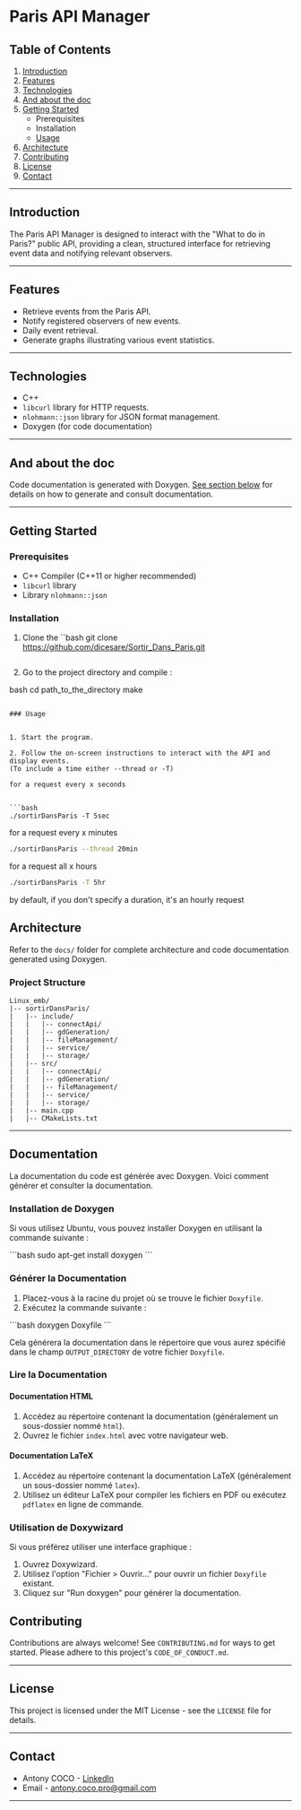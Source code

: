 # Paris API Manager

## Table of Contents

1. [Introduction](#introduction)
2. [Features](#features)
3. [Technologies](#technologies)
4. [And about the doc](#documentation)
5. [Getting Started](#getting-started)
   - Prerequisites
   - Installation
   - [Usage](#usage)
6. [Architecture](#architecture)
7. [Contributing](#contributing)
8. [License](#license)
9. [Contact](#contact)

---

## Introduction

The Paris API Manager is designed to interact with the "What to do in Paris?" public API, providing a clean, structured interface for retrieving event data and notifying relevant observers.

---

## Features

- Retrieve events from the Paris API.
- Notify registered observers of new events.
- Daily event retrieval.
- Generate graphs illustrating various event statistics.

---

## Technologies

- C++
- `libcurl` library for HTTP requests.
- `nlohmann::json` library for JSON format management.
- Doxygen (for code documentation)

---

## And about the doc

Code documentation is generated with Doxygen. [See section below](#documentation) for details on how to generate and consult documentation.

---

## Getting Started

### Prerequisites

- C++ Compiler (C++11 or higher recommended)
- `libcurl` library
- Library `nlohmann::json`

### Installation

1. Clone the
   ``bash
   git clone https://github.com/dicesare/Sortir_Dans_Paris.git
    ```

2. Go to the project directory and compile :

  bash
  cd path_to_the_directory
  make
  ```

### Usage


1. Start the program.

2. Follow the on-screen instructions to interact with the API and display events.
  (To include a time either --thread or -T)

  for a request every x seconds


  ```bash
  ./sortirDansParis -T 5sec
  ```

  for a request every x minutes

  ```bash
  ./sortirDansParis --thread 20min
  ```

  for a request all x hours

  ```bash
  ./sortirDansParis -T 5hr
  ```
  by default, if you don't specify a duration, it's an hourly request

  ## Architecture

Refer to the `docs/` folder for complete architecture and code documentation generated using Doxygen.

### Project Structure
```
Linux_emb/
|-- sortirDansParis/
|   |-- include/
|   |   |-- connectApi/
|   |   |-- gdGeneration/
|   |   |-- fileManagement/
|   |   |-- service/
|   |   |-- storage/
|   |-- src/
|   |   |-- connectApi/
|   |   |-- gdGeneration/
|   |   |-- fileManagement/
|   |   |-- service/
|   |   |-- storage/
|   |-- main.cpp
|   |-- CMakeLists.txt
```

---
## Documentation

La documentation du code est générée avec Doxygen. Voici comment générer et consulter la documentation.

### Installation de Doxygen

Si vous utilisez Ubuntu, vous pouvez installer Doxygen en utilisant la commande suivante :

\`\`\`bash
sudo apt-get install doxygen
\`\`\`

### Générer la Documentation

1. Placez-vous à la racine du projet où se trouve le fichier `Doxyfile`.
2. Exécutez la commande suivante :

\`\`\`bash
doxygen Doxyfile
\`\`\`

Cela générera la documentation dans le répertoire que vous aurez spécifié dans le champ `OUTPUT_DIRECTORY` de votre fichier `Doxyfile`.

### Lire la Documentation

#### Documentation HTML

1. Accédez au répertoire contenant la documentation (généralement un sous-dossier nommé `html`).
2. Ouvrez le fichier `index.html` avec votre navigateur web.

#### Documentation LaTeX

1. Accédez au répertoire contenant la documentation LaTeX (généralement un sous-dossier nommé `latex`).
2. Utilisez un éditeur LaTeX pour compiler les fichiers en PDF ou exécutez `pdflatex` en ligne de commande.

### Utilisation de Doxywizard

Si vous préférez utiliser une interface graphique :

1. Ouvrez Doxywizard.
2. Utilisez l'option "Fichier > Ouvrir..." pour ouvrir un fichier `Doxyfile` existant.
3. Cliquez sur "Run doxygen" pour générer la documentation.

## Contributing

Contributions are always welcome! See `CONTRIBUTING.md` for ways to get started. Please adhere to this project's `CODE_OF_CONDUCT.md`.

---

## License

This project is licensed under the MIT License - see the `LICENSE` file for details.

---

## Contact

- Antony COCO - [LinkedIn](https://www.linkedin.com/in/antonycoco/)
- Email - antony.coco.pro@gmail.com

---